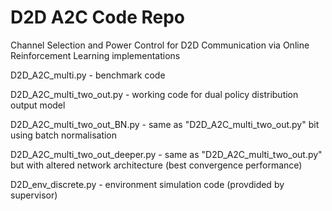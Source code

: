 # D2D A2C Code Repo
Channel Selection and Power Control for D2D Communication via Online Reinforcement Learning implementations

D2D_A2C_multi.py - benchmark code

D2D_A2C_multi_two_out.py - working code for dual policy distribution output model

D2D_A2C_multi_two_out_BN.py - same as "D2D_A2C_multi_two_out.py" bit using batch normalisation

D2D_A2C_multi_two_out_deeper.py - same as "D2D_A2C_multi_two_out.py" but with altered network architecture (best convergence performance)

D2D_env_discrete.py - environment simulation code (provdided by supervisor)
